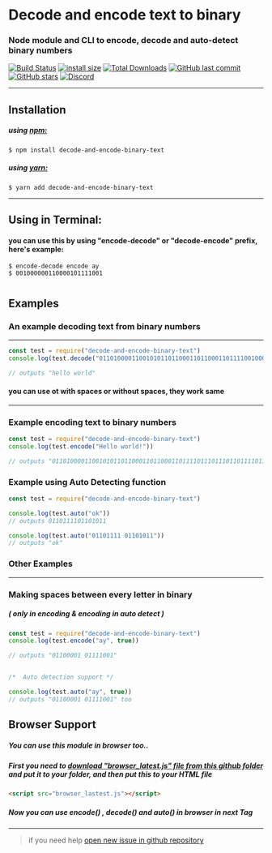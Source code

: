 # Decode and encode text to binary
### Node module and CLI to encode, decode and auto-detect binary numbers
[![Build Status](https://travis-ci.org/TheChickenNagget/encode-decode-binary-text.svg?branch=master)](https://travis-ci.org/TheChickenNagget/encode-decode-binary-text)
[![install size](https://packagephobia.now.sh/badge?p=decode-and-encode-binary-text)](https://packagephobia.now.sh/result?p=decode-and-encode-binary-text)
[![Total Downloads](https://badgen.net/npm/dt/decode-and-encode-binary-text)](https://www.npmjs.com/package/decode-and-encode-binary-text)
[![GitHub last commit](https://img.shields.io/github/last-commit/ChickenNaggetGithub/encode-decode-binary-text?logo=GitHub)](https://github.com/TheChickenNagget/encode-decode-binary-text/)
[![GitHub stars](https://img.shields.io/github/stars/TheChickenNagget/encode-decode-binary-text?style=flat)](https://github.com/TheChickenNagget/encode-decode-binary-text/)
[![Discord](https://discordapp.com/api/guilds/610476577632944159/embed.png)](https://discord.gg/CFw8BMJ)

------
## Installation
##### using [npm:](https://www.npmjs.com/package/decode-and-encode-binary-text)
```
$ npm install decode-and-encode-binary-text
```
##### using [yarn:](https://yarnpkg.com/en/package/decode-and-encode-binary-text)
```
$ yarn add decode-and-encode-binary-text
```
------
## Using in Terminal:
#### you can use this by using "encode-decode" or "decode-encode" prefix, here's example:
```
$ encode-decode encode ay
$ 001000000110000101111001
```
#
#
## Examples
### An example decoding text from binary numbers
------
```js
const test = require("decode-and-encode-binary-text")
console.log(test.decode("0110100001100101011011000110110001101111001000000111011101101111011100100110110001100100"))

// outputs "hello world"
```
#### you can use ot with spaces or without spaces, they work same
------

### Example encoding text to binary numbers
```js
const test = require("decode-and-encode-binary-text")
console.log(test.encode("Hello world!"))

// outputs "01101000011001010110110001101100011011110111011101101111011100100110110001100100"
 ```

### Example using Auto Detecting function
```js
const test = require("decode-and-encode-binary-text")

console.log(test.auto("ok"))
// outputs 0110111101101011

console.log(test.auto("01101111 01101011"))  
// outputs "ok"

```

### Other Examples
-----
### Making spaces between every letter in binary
##### ( only in encoding & encoding in auto detect )
```js
const test = require("decode-and-encode-binary-text")
console.log(test.encode("ay", true))

// outputs "01100001 01111001"


/*  Auto detection support */

console.log(test.auto("ay", true))
// outputs "01100001 01111001" too
```

## Browser Support
##### You can use this module in browser too..
##### First you need to **__[download "browser_latest.js" file from this github folder](https://github.com/TheChickenNagget/assets/tree/master/encode-decode-npm)__** and put it to your folder, and then put this to your HTML file
```html
<script src="browser_lastest.js"></script>
```
##### Now you can use encode() , decode() and auto() in browser in next <script></script> Tag
------
 > if you need help [open new issue in github repository](https://github.com/ChickenNaggetGitHub/encode-decode-binary-text/issues/new)
